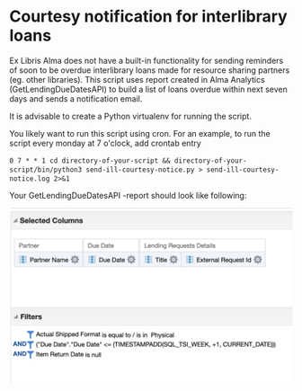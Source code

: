# Courtesy notification for interlibrary loans

Ex Libris Alma does not have a built-in functionality for sending reminders of soon to be overdue interlibrary loans made for resource sharing partners (eg. other libraries). This script uses report created in Alma Analytics (GetLendingDueDatesAPI) to build a list of loans overdue within next seven days and sends a notification email.

It is advisable to create a Python virtualenv for running the script.

You likely want to run this script using cron. For an example, to run the script every monday at 7 o'clock, add crontab entry

```
0 7 * * 1 cd directory-of-your-script && directory-of-your-script/bin/python3 send-ill-courtesy-notice.py > send-ill-courtesy-notice.log 2>&1
```

Your GetLendingDueDatesAPI -report should look like following:

![Alma Analytics Report](https://github.com/mjlassila/alma-ill-courtesy-notice/raw/main/analytics-report-screenshot.png "GetLendingDueDatesAPI report in Alma Analytics")
